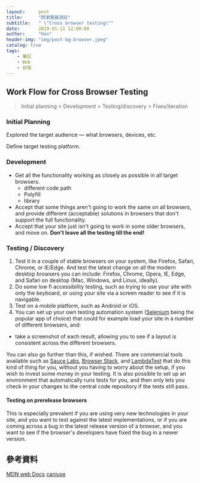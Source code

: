 ```yaml
---
layout:     post
title:      "跨瀏覽器測試"
subtitle:   " \"Cross browser testing\""
date:       2019-01-11 12:00:00
author:     "Han"
header-img: "img/post-bg-browser.jpeg"
catalog: true
tags:
    - 筆記
    - Web
    - 前端
---
```


## Work Flow for Cross Browser Testing
> Initial planning > Development > Testing/discovery > Fixes/iteration 

### Initial Planning
Explored the target audience — what browsers, devices, etc.

Define target testing platform.

### Development
* Get all the functionality working as closely as possible in all target browsers.
    * different code path
    * Polyfill
    * library
* Accept that some things aren't going to work the same on all browsers, and provide different (acceptable) solutions in browsers that don't support the full functionality. 
* Accept that your site just isn't going to work in some older browsers, and move on. 
**Don't leave all the testing till the end!**

### Testing / Discovery
1. Test it in a couple of stable browsers on your system, like Firefox, Safari, Chrome, or IE/Edge. And test the latest change on all the modern desktop browsers you can include: Firefox, Chrome, Opera, IE, Edge, and Safari on desktop (Mac, Windows, and Linux, ideally).
2. Do some low fi accessibility testing, such as trying to use your site with only the keyboard, or using your site via a screen reader to see if it is navigable.
3. Test on a mobile platform, such as Android or iOS.
4. You can set up your own testing automation system ([Selenium](https://www.seleniumhq.org) being the popular app of choice) that could for example load your site in a number of different browsers, and: 

* take a screenshot of each result, allowing you to see if a layout is consistent across the different browsers.

You can also go further than this, if wished. There are commercial tools available such as [Sauce Labs](https://saucelabs.com), [Browser Stack](https://www.browserstack.com), and [LambdaTest](https://www.lambdatest.com) that do this kind of thing for you, without you having to worry about the setup, if you wish to invest some money in your testing. It is also possible to set up an environment that automatically runs tests for you, and then only lets you check in your changes to the central code repository if the tests still pass.

#### Testing on prerelease browsers

This is especially prevalent if you are using very new technologies in your site, and you want to test against the latest implementations, or if you are coming across a bug in the latest release version of a browser, and you want to see if the browser's developers have fixed the bug in a newer version.












## 參考資料
[MDN web Docs](https://developer.mozilla.org/zh-TW/docs/Learn/Tools_and_testing/Cross_browser_testing)
[caniuse](https://caniuse.com)